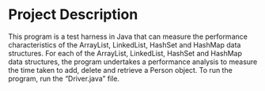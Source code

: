 # Project Description
This program is a test harness in Java that can measure the performance characteristics of the ArrayList, LinkedList, HashSet and HashMap data structures. For each of the ArrayList, LinkedList, HashSet and HashMap data structures, the program undertakes a performance analysis to measure the time taken to add, delete and retrieve a Person object. To run the program, run the “Driver.java” file. 
